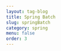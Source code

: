 ```yaml
---
layout: tag-blog
title: Spring Batch
slug: springBatch
category: spring
menu: false
order: 3
---
```

